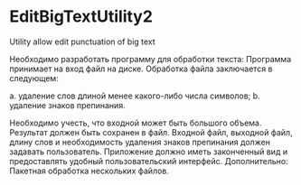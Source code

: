 # EditBigTextUtility2
Utility allow edit punctuation of big text 

Необходимо разработать программу для обработки текста:
Программа принимает на вход файл на диске. Обработка файла заключается в
следующем:

a. удаление слов длиной менее какого-либо числа символов;
b. удаление знаков препинания.

Необходимо учесть, что входной может быть большого объема.
Результат должен быть сохранен в файл. Входной файл, выходной файл, длину слов и
необходимость удаления знаков препинания должен задавать пользователь.
Приложение должно иметь законченный вид и предоставлять удобный
пользовательский интерфейс.
Дополнительно: Пакетная обработка нескольких файлов.
